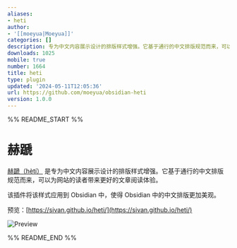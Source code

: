 ```yaml
---
aliases:
- heti
author:
- '[[moeyua|Moeyua]]'
categories: []
description: 专为中文内容展示设计的排版样式增强。它基于通行的中文排版规范而来，可以带来更好的阅读体验。
downloads: 1025
mobile: true
number: 1664
title: heti
type: plugin
updated: '2024-05-11T12:05:36'
url: https://github.com/moeyua/obsidian-heti
version: 1.0.0
---
```


%% README_START %%

# 赫蹏

[赫蹏（hètí）](https://github.com/sivan/heti) 是专为中文内容展示设计的排版样式增强。它基于通行的中文排版规范而来，可以为网站的读者带来更好的文章阅读体验。

该插件将该样式应用到 Obsidian 中，使得 Obsidian 中的中文排版更加美观。

预览：[https://sivan.github.io/heti/](https://sivan.github.io/heti/)

![Preview](https://raw.githubusercontent.com/sivan/heti/master/_site/assets/screenshot-grid.png)


%% README_END %%